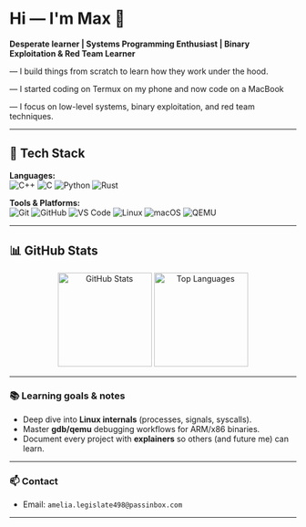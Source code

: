 # Hi — I'm Max 👋

**Desperate learner | Systems Programming Enthusiast | Binary Exploitation & Red Team Learner**

— I build things from scratch to learn how they work under the hood.

— I started coding on Termux on my phone and now code on a MacBook

— I focus on low-level systems, binary exploitation, and red team techniques.

---

## 🧰 Tech Stack

**Languages:**  
![C++](https://img.shields.io/badge/C++-00599C?logo=c%2B%2B&logoColor=white)
![C](https://img.shields.io/badge/C-A8B9CC?logo=c&logoColor=black)
![Python](https://img.shields.io/badge/Python-3776AB?logo=python&logoColor=white)
![Rust](https://img.shields.io/badge/Rust-000000?logo=rust&logoColor=white)

**Tools & Platforms:**  
![Git](https://img.shields.io/badge/Git-F05032?logo=git&logoColor=white)
![GitHub](https://img.shields.io/badge/GitHub-181717?logo=github&logoColor=white)
![VS Code](https://img.shields.io/badge/VS_Code-007ACC?logo=visualstudiocode&logoColor=white)
![Linux](https://img.shields.io/badge/Linux-FCC624?logo=linux&logoColor=black)
![macOS](https://img.shields.io/badge/macOS-000000?logo=apple&logoColor=white)
![QEMU](https://img.shields.io/badge/QEMU-FF6600?logo=qemu&logoColor=white)

---

## 📊 GitHub Stats

<p align="center">
  <img src="https://github-readme-stats.vercel.app/api?username=Max00009&show_icons=true&theme=radical" alt="GitHub Stats" height="165"/>
  <img src="https://github-readme-stats.vercel.app/api/top-langs/?username=Max00009&layout=compact&theme=radical" alt="Top Languages" height="165"/>
</p>


---


### 📚 Learning goals & notes
- Deep dive into **Linux internals** (processes, signals, syscalls).  
- Master **gdb/qemu** debugging workflows for ARM/x86 binaries.  
- Document every project with **explainers** so others (and future me) can learn.

---

### 📫 Contact
- Email: `amelia.legislate498@passinbox.com`  

---
